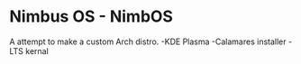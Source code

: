 # Nimbus OS - NimbOS
A attempt to make a custom Arch distro.
-KDE Plasma
-Calamares installer
-LTS kernal
